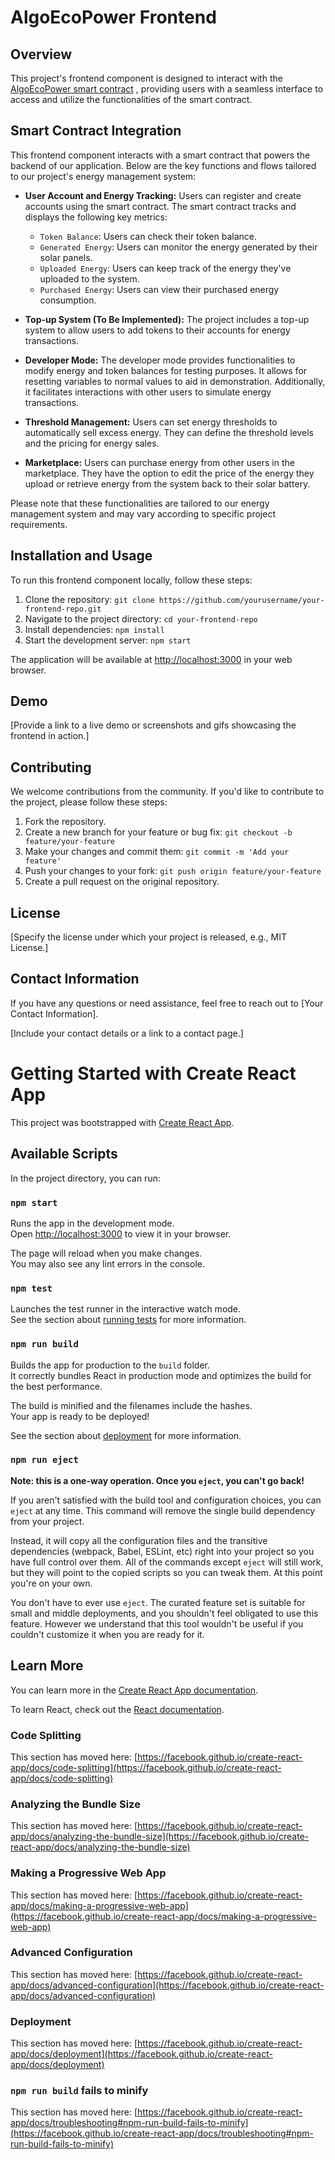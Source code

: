 # AlgoEcoPower Frontend

## Overview

This project's frontend component is designed to interact with the [AlgoEcoPower smart contract](https://github.com/JackyChung2003/AlgoEcoPower/tree/main/Backend)
, providing users with a seamless interface to access and utilize the functionalities of the smart contract.

## Smart Contract Integration

This frontend component interacts with a smart contract that powers the backend of our application. Below are the key functions and flows tailored to our project's energy management system:

- **User Account and Energy Tracking:** Users can register and create accounts using the smart contract. The smart contract tracks and displays the following key metrics:
  - `Token Balance`: Users can check their token balance.
  - `Generated Energy`: Users can monitor the energy generated by their solar panels.
  - `Uploaded Energy`: Users can keep track of the energy they've uploaded to the system.
  - `Purchased Energy`: Users can view their purchased energy consumption.

- **Top-up System (To Be Implemented):** The project includes a top-up system to allow users to add tokens to their accounts for energy transactions.

- **Developer Mode:** The developer mode provides functionalities to modify energy and token balances for testing purposes. It allows for resetting variables to normal values to aid in demonstration. Additionally, it facilitates interactions with other users to simulate energy transactions.

- **Threshold Management:** Users can set energy thresholds to automatically sell excess energy. They can define the threshold levels and the pricing for energy sales.

- **Marketplace:** Users can purchase energy from other users in the marketplace. They have the option to edit the price of the energy they upload or retrieve energy from the system back to their solar battery.

Please note that these functionalities are tailored to our energy management system and may vary according to specific project requirements.


## Installation and Usage

To run this frontend component locally, follow these steps:

1. Clone the repository: `git clone https://github.com/yourusername/your-frontend-repo.git`
2. Navigate to the project directory: `cd your-frontend-repo`
3. Install dependencies: `npm install`
4. Start the development server: `npm start`

The application will be available at [http://localhost:3000](http://localhost:3000) in your web browser.

## Demo

[Provide a link to a live demo or screenshots and gifs showcasing the frontend in action.]

## Contributing

We welcome contributions from the community. If you'd like to contribute to the project, please follow these steps:

1. Fork the repository.
2. Create a new branch for your feature or bug fix: `git checkout -b feature/your-feature`
3. Make your changes and commit them: `git commit -m 'Add your feature'`
4. Push your changes to your fork: `git push origin feature/your-feature`
5. Create a pull request on the original repository.

## License

[Specify the license under which your project is released, e.g., MIT License.]

## Contact Information

If you have any questions or need assistance, feel free to reach out to [Your Contact Information].

[Include your contact details or a link to a contact page.]




# Getting Started with Create React App

This project was bootstrapped with [Create React App](https://github.com/facebook/create-react-app).

## Available Scripts

In the project directory, you can run:

### `npm start`

Runs the app in the development mode.\
Open [http://localhost:3000](http://localhost:3000) to view it in your browser.

The page will reload when you make changes.\
You may also see any lint errors in the console.

### `npm test`

Launches the test runner in the interactive watch mode.\
See the section about [running tests](https://facebook.github.io/create-react-app/docs/running-tests) for more information.

### `npm run build`

Builds the app for production to the `build` folder.\
It correctly bundles React in production mode and optimizes the build for the best performance.

The build is minified and the filenames include the hashes.\
Your app is ready to be deployed!

See the section about [deployment](https://facebook.github.io/create-react-app/docs/deployment) for more information.

### `npm run eject`

**Note: this is a one-way operation. Once you `eject`, you can't go back!**

If you aren't satisfied with the build tool and configuration choices, you can `eject` at any time. This command will remove the single build dependency from your project.

Instead, it will copy all the configuration files and the transitive dependencies (webpack, Babel, ESLint, etc) right into your project so you have full control over them. All of the commands except `eject` will still work, but they will point to the copied scripts so you can tweak them. At this point you're on your own.

You don't have to ever use `eject`. The curated feature set is suitable for small and middle deployments, and you shouldn't feel obligated to use this feature. However we understand that this tool wouldn't be useful if you couldn't customize it when you are ready for it.

## Learn More

You can learn more in the [Create React App documentation](https://facebook.github.io/create-react-app/docs/getting-started).

To learn React, check out the [React documentation](https://reactjs.org/).

### Code Splitting

This section has moved here: [https://facebook.github.io/create-react-app/docs/code-splitting](https://facebook.github.io/create-react-app/docs/code-splitting)

### Analyzing the Bundle Size

This section has moved here: [https://facebook.github.io/create-react-app/docs/analyzing-the-bundle-size](https://facebook.github.io/create-react-app/docs/analyzing-the-bundle-size)

### Making a Progressive Web App

This section has moved here: [https://facebook.github.io/create-react-app/docs/making-a-progressive-web-app](https://facebook.github.io/create-react-app/docs/making-a-progressive-web-app)

### Advanced Configuration

This section has moved here: [https://facebook.github.io/create-react-app/docs/advanced-configuration](https://facebook.github.io/create-react-app/docs/advanced-configuration)

### Deployment

This section has moved here: [https://facebook.github.io/create-react-app/docs/deployment](https://facebook.github.io/create-react-app/docs/deployment)

### `npm run build` fails to minify

This section has moved here: [https://facebook.github.io/create-react-app/docs/troubleshooting#npm-run-build-fails-to-minify](https://facebook.github.io/create-react-app/docs/troubleshooting#npm-run-build-fails-to-minify)
